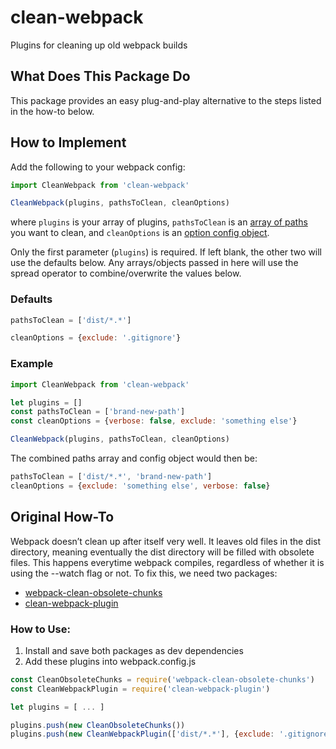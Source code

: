 # clean-webpack
Plugins for cleaning up old webpack builds


## What Does This Package Do
This package provides an easy plug-and-play alternative to the steps listed in the how-to below.

## How to Implement

Add the following to your webpack config:

````js
import CleanWebpack from 'clean-webpack'

CleanWebpack(plugins, pathsToClean, cleanOptions)
````

where `plugins` is your array of plugins, `pathsToClean` is an [array of paths](https://github.com/johnagan/clean-webpack-plugin#options-and-defaults-optional) you want to clean, and `cleanOptions` is an [option config object](https://github.com/johnagan/clean-webpack-plugin#options-and-defaults-optional).

Only the first parameter (`plugins`) is required. If left blank, the other two will use the defaults below. Any arrays/objects passed in here will use the spread operator to combine/overwrite the values below.

### Defaults

````js
pathsToClean = ['dist/*.*']

cleanOptions = {exclude: '.gitignore'}
````

### Example

````js
import CleanWebpack from 'clean-webpack'

let plugins = []
const pathsToClean = ['brand-new-path']
const cleanOptions = {verbose: false, exclude: 'something else'}

CleanWebpack(plugins, pathsToClean, cleanOptions)
````

The combined paths array and config object would then be:

````js
pathsToClean = ['dist/*.*', 'brand-new-path']
cleanOptions = {exclude: 'something else', verbose: false}
````

## Original How-To

Webpack doesn’t clean up after itself very well. It leaves old files in the dist directory, meaning eventually the dist directory will be filled with obsolete files. This happens everytime webpack compiles, regardless of whether it is using the --watch flag or not. To fix this, we need two packages:

* [webpack-clean-obsolete-chunks](https://www.npmjs.com/package/webpack-clean-obsolete-chunks)
* [clean-webpack-plugin](https://github.com/johnagan/clean-webpack-plugin)

### How to Use:
1. Install and save both packages as dev dependencies
2. Add these plugins into webpack.config.js

````js
const CleanObsoleteChunks = require('webpack-clean-obsolete-chunks')
const CleanWebpackPlugin = require('clean-webpack-plugin')

let plugins = [ ... ]

plugins.push(new CleanObsoleteChunks())
plugins.push(new CleanWebpackPlugin(['dist/*.*'], {exclude: '.gitignore'}))
````
